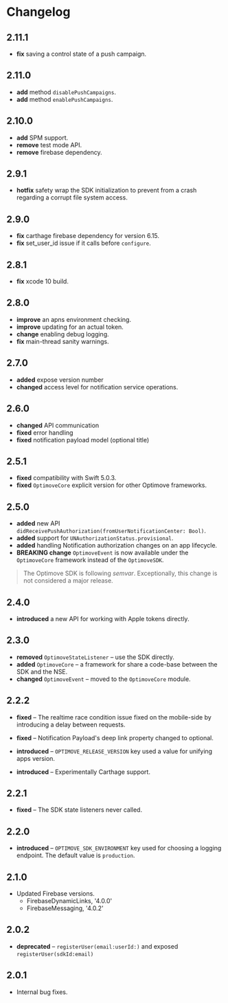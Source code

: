 # Changelog

## 2.11.1

- **fix** saving a control state of a push campaign.

## 2.11.0

- **add** method `disablePushCampaigns`.
- **add** method `enablePushCampaigns`.

## 2.10.0

- **add** SPM support.
- **remove** test mode API.
- **remove** firebase dependency.

## 2.9.1

- **hotfix** safety wrap the SDK initialization to prevent from a crash regarding a corrupt file system access.

## 2.9.0

- **fix** carthage firebase dependency for version 6.15.
- **fix** set_user_id issue if it calls before `configure`.

## 2.8.1

- **fix** xcode 10 build.

## 2.8.0

- **improve** an apns environment checking.
- **improve** updating for an actual token.
- **change** enabling debug logging.
- **fix** main-thread sanity warnings.

## 2.7.0

- **added** expose version number
- **changed** access level for notification service operations.

## 2.6.0

- **changed** API communication
- **fixed** error handling
- **fixed** notification payload model (optional title)

## 2.5.1

* **fixed** compatibility with Swift 5.0.3.
* **fixed** `OptimoveCore` explicit version for other Optimove frameworks.

## 2.5.0

* **added** new API `didReceivePushAuthorization(fromUserNotificationCenter: Bool)`.
* **added** support for `UNAuthorizationStatus.provisional`.
* **added** handling Notification authorization changes on an app lifecycle.
* **BREAKING change** `OptimoveEvent` is now available under the `OptimoveCore` framework instead of the `OptimoveSDK`.

> The Optimove SDK is following _semvar_. Exceptionally, this change is not considered a major release.

## 2.4.0

* **introduced** a new API for working with Apple tokens directly.

## 2.3.0

* **removed** `OptimoveStateListener` – use the SDK directly.
* **added** `OptimoveCore` – a framework for share a code-base between the SDK and the NSE.
* **changed** `OptimoveEvent` – moved to the `OptimoveCore` module.

## 2.2.2

* **fixed** – The realtime race condition issue fixed on the mobile-side by introducing a delay between requests.
* **fixed** – Notification Payload's deep link property changed to optional.

* **introduced** – `OPTIMOVE_RELEASE_VERSION` key used a value for unifying apps version.
* **introduced** – Experimentally Carthage support.

## 2.2.1

* **fixed** – The SDK state listeners never called.

## 2.2.0

* **introduced** – `OPTIMOVE_SDK_ENVIRONMENT` key used for choosing a logging endpoint. The default value is `production`.

## 2.1.0

* Updated Firebase versions.
  * FirebaseDynamicLinks, '4.0.0'
  * FirebaseMessaging, '4.0.2'

## 2.0.2

* **deprecated** – `registerUser(email:userId:)` and exposed `registerUser(sdkId:email)`

## 2.0.1

* Internal bug fixes.
